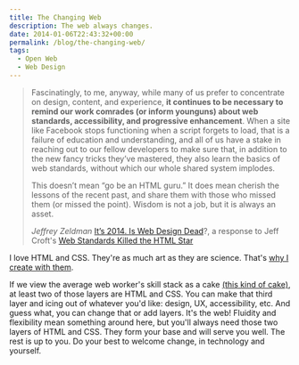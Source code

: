 ```yaml
---
title: The Changing Web
description: The web always changes.
date: 2014-01-06T22:43:32+00:00
permalink: /blog/the-changing-web/
tags:
  - Open Web
  - Web Design
---
```


> Fascinatingly, to me, anyway, while many of us prefer to concentrate on design, content, and experience, **it continues to be necessary to remind our work comrades (or inform younguns) about web standards, accessibility, and progressive enhancement**. When a site like Facebook stops functioning when a script forgets to load, that is a failure of education and understanding, and all of us have a stake in reaching out to our fellow developers to make sure that, in addition to the new fancy tricks they’ve mastered, they also learn the basics of web standards, without which our whole shared system implodes.
>
> This doesn’t mean “go be an HTML guru.” It does mean cherish the lessons of the recent past, and share them with those who missed them (or missed the point). Wisdom is not a job, but it is always an asset.
>
> <cite>Jeffrey Zeldman</cite> [It’s 2014. Is Web Design Dead](http://www.zeldman.com/2014/01/06/its-2014-is-web-design-dead/)?, a response to Jeff Croft's [Web Standards Killed the HTML Star](http://jeffcroft.com/blog/2014/jan/03/web-standards-killed-the-html-star/)

I love HTML and CSS. They're as much art as they are science. That's [why I create with them](/blog/writing-stories-and-code/).

If we view the average web worker's skill stack as a cake [(this kind of cake)](http://www.flickr.com/photos/santos/115247548/sizes/o/), at least two of those layers are HTML and CSS. You can make that third layer and icing out of whatever you'd like: design, UX, accessibility, etc. And guess what, you can change that or add layers. It's the web! Fluidity and flexibility mean something around here, but you'll always need those two layers of HTML and CSS. They form your base and will serve you well. The rest is up to you. Do your best to welcome change, in technology and yourself.
